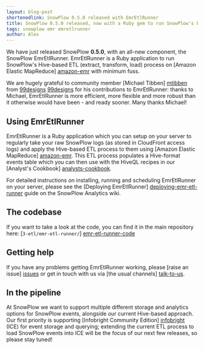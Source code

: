 ```yaml
---
layout: blog-post
shortenedlink: SnowPlow 0.5.0 released with EmrEtlRunner
title: SnowPlow 0.5.0 released, now with a Ruby gem to run SnowPlow's ETL process on Amazon EMR
tags: snowplow emr emretlrunner
author: Alex
---
```


We have just released SnowPlow **0.5.0**, with an all-new component, the SnowPlow EmrEtlRunner. EmrEtlRunner is a Ruby application to run SnowPlow's Hive-based ETL (extract, transform, load) process on [Amazon Elastic MapReduce] [amazon-emr] with minimum fuss.

We are hugely grateful to community member [Michael Tibben] [mtibben] from [99designs] [99designs] for his contributions to EmrEtlRunner: thanks to Michael, EmrEtlRunner is more efficient, more flexible and more robust than it otherwise would have been - and ready sooner. Many thanks Michael!

## Using EmrEtlRunner

EmrEtlRunner is a Ruby application which you can setup on your server to regularly take your raw SnowPlow logs (as stored in CloudFront access logs) and apply the Hive-based ETL process to them using [Amazon Elastic MapReduce] [amazon-emr]. This ETL process populates a Hive-format events table which you can then use with the HiveQL recipes in our [Analyst's Cookbook] [analysts-cookbook].

For detailed instructions on installing, running and scheduling EmrEtlRunner on your server, please see the [Deploying EmrEtlRunner] [deploying-emr-etl-runner] guide on the SnowPlow Analytics wiki.

<!--more-->

## The codebase

If you want to take a look at the code, you can find it in the main repository here: [`3-etl/emr-etl-runner/`] [emr-etl-runner-code]

## Getting help

If you have any problems getting EmrEtlRunner working, please [raise an issue] [issues] or get in touch with us via [the usual channels] [talk-to-us].

## In the pipeline

At SnowPlow we want to support multiple different storage and analytics options for SnowPlow events, alongside our current Hive-based approach. Our first priority is supporting [Infobright Community Edition] [infobright] (ICE) for event storage and querying; extending the current ETL process to load SnowPlow events into ICE will be the focus of our next few releases, so please stay tuned!  

[amazon-emr]: http://aws.amazon.com/elasticmapreduce/
[mtibben]: https://github.com/mtibben
[99designs]: http://99designs.com

[analysts-cookbook]: http://snowplowanalytics.com/analytics/index.html
[deploying-emr-etl-runner]: https://github.com/snowplow/snowplow/wiki/Deploying-EmrEtlRunner

[emr-etl-runner-code]: https://github.com/snowplow/snowplow/tree/master/3-etl/emr-etl-runner

[issues]: https://github.com/snowplow/snowplow/issues
[talk-to-us]: https://github.com/snowplow/snowplow/wiki/Talk-to-us

[infobright]: http://www.infobright.org/